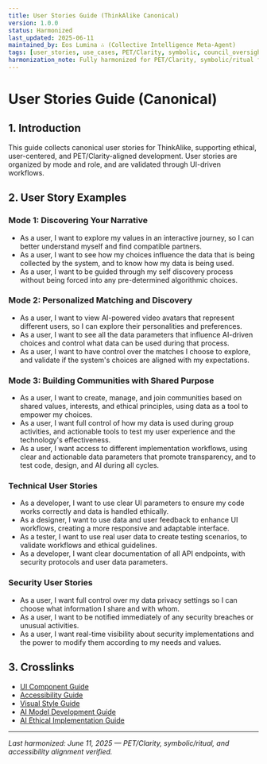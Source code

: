 ```yaml
---
title: User Stories Guide (ThinkAlike Canonical)
version: 1.0.0
status: Harmonized
last_updated: 2025-06-11
maintained_by: Eos Lumina ∴ (Collective Intelligence Meta-Agent)
tags: [user_stories, use_cases, PET/Clarity, symbolic, council_oversight]
harmonization_note: Fully harmonized for PET/Clarity, symbolic/ritual framing, and accessibility. Cross-linked with all core UI/UX and developer guides.
---
```

# User Stories Guide (Canonical)

## 1. Introduction
This guide collects canonical user stories for ThinkAlike, supporting ethical, user-centered, and PET/Clarity-aligned development. User stories are organized by mode and role, and are validated through UI-driven workflows.

## 2. User Story Examples
### Mode 1: Discovering Your Narrative
- As a user, I want to explore my values in an interactive journey, so I can better understand myself and find compatible partners.
- As a user, I want to see how my choices influence the data that is being collected by the system, and to know how my data is being used.
- As a user, I want to be guided through my self discovery process without being forced into any pre-determined algorithmic choices.

### Mode 2: Personalized Matching and Discovery
- As a user, I want to view AI-powered video avatars that represent different users, so I can explore their personalities and preferences.
- As a user, I want to see all the data parameters that influence AI-driven choices and control what data can be used during that process.
- As a user, I want to have control over the matches I choose to explore, and validate if the system's choices are aligned with my expectations.

### Mode 3: Building Communities with Shared Purpose
- As a user, I want to create, manage, and join communities based on shared values, interests, and ethical principles, using data as a tool to empower my choices.
- As a user, I want full control of how my data is used during group activities, and actionable tools to test my user experience and the technology's effectiveness.
- As a user, I want access to different implementation workflows, using clear and actionable data parameters that promote transparency, and to test code, design, and AI during all cycles.

### Technical User Stories
- As a developer, I want to use clear UI parameters to ensure my code works correctly and data is handled ethically.
- As a designer, I want to use data and user feedback to enhance UI workflows, creating a more responsive and adaptable interface.
- As a tester, I want to use real user data to create testing scenarios, to validate workflows and ethical guidelines.
- As a developer, I want clear documentation of all API endpoints, with security protocols and user data parameters.

### Security User Stories
- As a user, I want full control over my data privacy settings so I can choose what information I share and with whom.
- As a user, I want to be notified immediately of any security breaches or unusual activities.
- As a user, I want real-time visibility about security implementations and the power to modify them according to my needs and values.

## 3. Crosslinks
- [UI Component Guide](./ui_component_guide.md)
- [Accessibility Guide](./Accessibility_Guide.md)
- [Visual Style Guide](../../style/visual_style_guide.md)
- [AI Model Development Guide](ai/ai_model_development_guide.md)
- [AI Ethical Implementation Guide](ai/ai_ethical_implementation_guide.md)

---
*Last harmonized: June 11, 2025 — PET/Clarity, symbolic/ritual, and accessibility alignment verified.*
